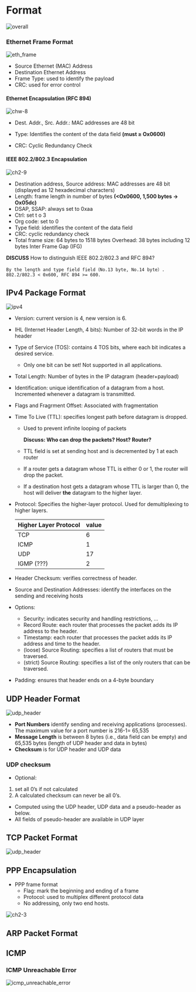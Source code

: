Format
====

![overall](sources/ch1-1.png)

### Ethernet Frame Format

![eth_frame](sources/ethernet_frame.png)

- Source Ethernet (MAC) Address
- Destination Ethernet Address
- Frame Type: used to identify the payload
- CRC: used for error control

#### Ethernet Encapsulation (RFC 894)



![chw-8](sources/ch2-8.png)

-  Dest. Addr., Src. Addr.: MAC addresses are 48 bit

- Type: Identifies the content of the data field **(must ≥ Ox0600)**
- CRC: Cyclic Redundancy Check

#### IEEE 802.2/802.3 Encapsulation

![ch2-9](sources/ch2-9.png)

- Destination address, Source address: MAC addresses are 48 bit (displayed as 12 hexadecimal characters)
- Length: frame length in number of bytes **(<Ox0600, 1,500 bytes → Ox05dc)**
- DSAP, SSAP: always set to 0xaa
- Ctrl: set t o 3
- Org code: set to 0
- Type field: identifies the content of the data field
- CRC: cyclic redundancy check
- Total frame size: 64 bytes to 1518 bytes
  Overhead: 38 bytes including 12 bytes Inter Frame Gap (IFG)

**DISCUSS** How to distinguish IEEE 802.2/802.3 and RFC 894?

```
By the length and type field field（No.13 byte, No.14 byte）. 802.2/802.3 < 0x600, RFC 894 >= 600. 
```

## IPv4 Package Format

![ipv4](sources/ipv4_package.png)

- Version: current version is 4, new version is 6.

- IHL (Internet Header Length, 4 bits): Number of 32-bit words in the IP  header 

- Type of Service (TOS): contains 4 TOS bits, where each bit indicates a desired service.

  - Only one bit can be set! Not supported in all applications.

- Total Length: Number of bytes in the IP datagram (header+payload)

- Identification: unique identification of a datagram from a host. Incremented whenever a datagram is transmitted.

- Flags and Fragrment Offset: Associated with fragmentation

- Time To Live (TTL): specifies longest path before datagram is dropped.

  - Used to prevent infinite looping of packets

    **Discuss: Who can drop the packets? Host? Router?**

  - TTL field is set at sending host and is decremented by 1 at each router

  - If a router gets a datagram whose TTL is either 0 or 1, the router will drop the packet.

  - If a destination host gets a datagram whose TTL is larger than 0, the host will deliver **the** datagram to the higher layer.

- Protocol: Specifies the higher-layer protocol. Used for demultiplexing to higher layers.

  | Higher Layer Protocol | value |
  | --------------------- | ----- |
  | TCP                   | 6     |
  | ICMP                  | 1     |
  | UDP                   | 17    |
  | IGMP (???)            | 2     |

- Header Checksum: verifies correctness of header.

- Source and Destination Addresses: identify the interfaces on the sending and receiving hosts

- Options:

  - Security: indicates security and handling restrictions, ... 
  - Record Route: each router that processes the packet adds its IP address to the header. 
  - Timestamp: each router that processes the packet adds its IP address and time to the header. 
  - (loose) Source Routing: specifies a list of routers that must be traversed. 
  - (strict) Source Routing: specifies a list of the only routers that can be traversed. 

- Padding: ensures that header ends on a 4-byte boundary 


## UDP Header Format

![udp_header](sources/udp_header.png)

- **Port Numbers** identify sending and receiving applications (processes). The maximum value for a port number is 216-1= 65,535 
- **Message Length** is between 8 bytes (i.e., data field can be empty) and 65,535 bytes (length of UDP header and data in bytes) 
- **Checksum** is for UDP header and UDP data 

### UDP checksum

- Optional: 
1. set all 0’s if not calculated
2. A calculated checksum can never be all 0’s.
- Computed using the UDP header, UDP data and a pseudo-header as below.
- All fields of pseudo-header are available in UDP layer

## TCP Packet Format

![udp_header](sources/tcp_packet.png)

## PPP Encapsulation

- PPP frame format
  - Flag: mark the beginning and ending of a frame
  - Protocol: used to multiplex different protocol data
  - No addressing, only two end hosts.

![ch2-3](sources/ch2-3.png)


## ARP Packet Format

## ICMP
### ICMP Unreachable Error
![icmp_unreachable_error](sources/icmp_unreachable_error.png)

